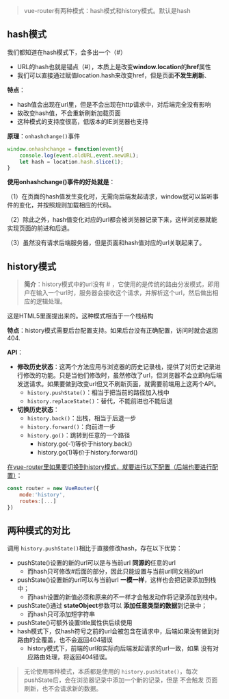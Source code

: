 > vue-router有两种模式：hash模式和history模式。默认是hash

## hash模式

我们都知道在hash模式下，会多出一个（#）

- URL的hash也就是锚点（#），本质上是改变**window.location**的**href**属性
- 我们可以直接通过赋值location.hash来改变href，但是页面**不发生刷新**、

**特点**：

- hash值会出现在url里，但是不会出现在http请求中，对后端完全没有影响
- 故改变hash值，不会重新刷新加载页面
- 这种模式的支持度很高，低版本的IE浏览器也支持

**原理**：`onhashchange()`事件

```javascript
window.onhashchange = function(event){
    console.log(event.oldURL,event.newURL);
    let hash = location.hash.slice(1);
}
```

**使用onhashchange()事件的好处就是**：

（1）在页面的hash值发生变化时，无需向后端发起请求，window就可以监听事件的变化，并按照规则加载相应的代码。

（2）除此之外，hash值变化对应的url都会被浏览器记录下来，这样浏览器就能实现页面的前进和后退。

（3）虽然没有请求后端服务器，但是页面和hash值对应的url关联起来了。

## history模式

> **简介**：history模式中的url没有 # ，它使用的是传统的路由分发模式，即用户在输入一个url时，服务器会接收这个请求，并解析这个url，然后做出相应的逻辑处理。

这是HTML5里面提出来的。这种模式相当于一个栈结构

**特点**：history模式需要后台配置支持。如果后台没有正确配置，访问时就会返回404.

**API**：

- **修改历史状态**：这两个方法应用与浏览器的历史记录栈，提供了对历史记录进行修改的功能。只是当他们修改时，虽然修改了url，但浏览器不会立即向后端发送请求。如果要做到改变url但又不刷新页面，就需要前端用上这两个API。
  - `history.pushState()`：相当于把当前的路径加入栈中
  - `history.replaceState()`：替代，不能前进也不能后退
- **切换历史状态**：
  - `history.back()`：出栈，相当于后退一步
  - `history.forward()`：向前进一步
  - `history.go()`：跳转到任意的一个路径
    - history.go(-1)等价于history.back()
    - history.go(1)等价于history.forward()

<u>在vue-router里如果要切换到history模式，就要进行以下配置（后端也要进行配置）</u>：

```javascript
const router = new VueRouter({
    mode:'history',
    routes:[...]
})
```

## 两种模式的对比

调用 `history.pushState()`相比于直接修改hash，存在以下优势：

- pushState()设置的新的url可以是与当前url **同源的**任意的url
  - 而hash只可修改#后面的部分，因此只能设置与当前url同文档的url
- pushState()设置新的url可以与当前url **一模一样**，这样也会把记录添加到栈中；
  - 而hash设置的新值必须和原来的不一样才会触发动作将记录添加到栈中。
- pushState()通过 **stateObject**参数可以 **添加任意类型的数据**到记录中；
  - 而hash只可添加短字符串
- pushState()可额外设置title属性供后续使用
- hash模式下，仅hash符号之前的url会被包含在请求中，后端如果没有做到对路由的全覆盖，也不会返回404错误
  - history模式下，前端的url和实际向后端发起请求的url一致，如果 没有对应路由处理，将返回404错误。

> 无论使用哪种模式，本质都是使用的 `history.pushState()`，每次pushState后，会在浏览器记录中添加一个新的记录，但是 不会触发 页面刷新，也不会请求新的数据。



